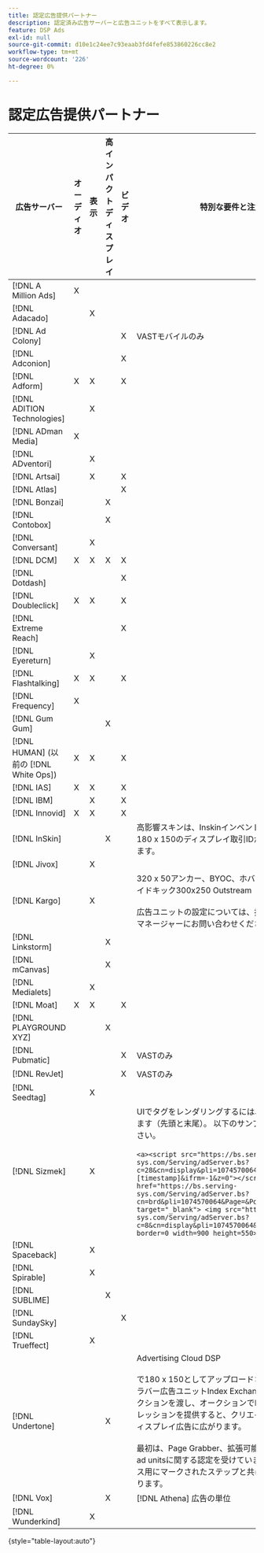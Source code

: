 ```yaml
---
title: 認定広告提供パートナー
description: 認定済み広告サーバーと広告ユニットをすべて表示します。
feature: DSP Ads
exl-id: null
source-git-commit: d10e1c24ee7c93eaab3fd4fefe853860226cc8e2
workflow-type: tm+mt
source-wordcount: '226'
ht-degree: 0%

---
```


# 認定広告提供パートナー

| 広告サーバー | オーディオ | 表示 | 高インパクトディスプレイ | ビデオ | 特別な要件と注意事項 |
| --- | --- | --- | --- | --- | --- |
| [!DNL A Million Ads] | X |  |  |  |  |
| [!DNL Adacado] |  | X |  |  |  |
| [!DNL Ad Colony] |  |  |  | X | VASTモバイルのみ |
| [!DNL Adconion] |  |  |  | X |  |
| [!DNL Adform] | X | X |  | X |  |
| [!DNL ADITION Technologies] |  | X |  |  |  |
| [!DNL ADman Media] | X |  |  |  |  |
| [!DNL ADventori] |  | X |  |  |  |
| [!DNL Artsai] |  | X |  | X |  |
| [!DNL Atlas] |  |  |  | X |  |
| [!DNL Bonzai] |  |  | X |  |  |
| [!DNL Contobox] |  |  | X |  |  |
| [!DNL Conversant] |  | X |  |  |  |
| [!DNL DCM] | X | X | X | X |  |
| [!DNL Dotdash] |  |  |  | X |  |
| [!DNL Doubleclick] | X | X |  | X |  |
| [!DNL Extreme Reach] |  |  |  | X |  |
| [!DNL Eyereturn] |  | X |  |  |  |
| [!DNL Flashtalking] | X | X |  | X |  |
| [!DNL Frequency] | X |  |  |  |  |
| [!DNL Gum Gum] |  |  | X |  |  |
| [!DNL HUMAN] (以前の [!DNL White Ops]) | X | X |  | X |  |
| [!DNL IAS] | X | X |  | X |  |
| [!DNL IBM] |  | X |  | X |  |
| [!DNL Innovid] | X | X |  | X |  |
| [!DNL InSkin] |  |  | X |  | 高影響スキンは、Inskinインベントリネットワーク全体で180 x 150のディスプレイ取引IDから提供する必要があります。 |
| [!DNL Jivox] |  | X |  |  |  |
| [!DNL Kargo] |  | X |  |  | 320 x 50アンカー、BYOC、ホバー、ブレークアウト、サイドキック300x250 Outstream </br></br>広告ユニットの設定については、担当のAdobeアカウントマネージャーにお問い合わせください。 |
| [!DNL Linkstorm] |  |  | X |  |  |
| [!DNL mCanvas] |  |  | X |  |  |
| [!DNL Medialets] |  | X |  |  |  |
| [!DNL Moat] | X | X |  | X |  |
| [!DNL PLAYGROUND XYZ] |  |  | X |  |  |
| [!DNL Pubmatic] |  |  |  | X | VASTのみ |
| [!DNL RevJet] |  |  |  | X | VASTのみ |
| [!DNL Seedtag] |  | X |  |  |  |
| [!DNL Sizmek] |  | X |  |  | UIでタグをレンダリングするには、タグを`<a>`タグで囲みます（先頭と末尾）。 以下のサンプルタグを参照してください。</br></br>```<a><script src="https://bs.serving-sys.com/Serving/adServer.bs?c=28&cn=display&pli=1074570064&w=900&h=550&ord=[timestamp]&ifrm=-1&z=0"></script> <noscript> <a href="https://bs.serving-sys.com/Serving/adServer.bs?cn=brd&pli=1074570064&Page=&Pos=-602368150" target="_blank"> <img src="https://bs.serving-sys.com/Serving/adServer.bs?c=8&cn=display&pli=1074570064&Page=&Pos=-602368150" border=0 width=900 height=550></a> </noscript><a>``` |
| [!DNL Spaceback] |  | X |  |  |  |
| [!DNL Spirable] |  | X |  |  |  |
| [!DNL SUBLIME] |  |  | X |  |  |
| [!DNL SundaySky] |  |  |  | X |  |
| [!DNL Trueffect] |  | X |  |  |  |
| [!DNL Undertone] |  |  | X |  | Advertising Cloud DSP</br></br>で180 x 150としてアップロードされたカスタムページグラバー広告ユニットIndex Exchangeが180 x 150のオークションを渡し、オークションでDSP入札を行い、インプレッションを提供すると、クリエイティブは全ページのディスプレイ広告に広がります。</br></br>最初は、Page Grabber、拡張可能な接着、Screen Shift ad unitsに関する認定を受けていました。これは、プロセス用にマークされたステップと共に、再認証する必要があります。 |
| [!DNL Vox] |  |  | X |  | [!DNL Athena] 広告の単位 |
| [!DNL Wunderkind] |  | X |  |  |  |

{style=&quot;table-layout:auto&quot;}
